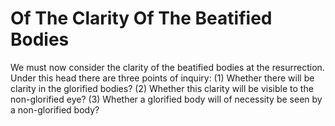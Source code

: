 # Of The Clarity Of The Beatified Bodies

We must now consider the clarity of the beatified bodies at the resurrection. Under this head there are three points of inquiry:
(1) Whether there will be clarity in the glorified bodies?
(2) Whether this clarity will be visible to the non-glorified eye?
(3) Whether a glorified body will of necessity be seen by a non-glorified body?